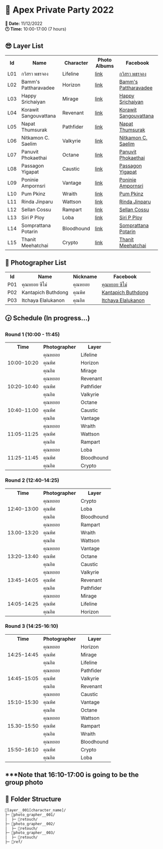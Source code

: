 <h1>🥂 Apex Private Party 2022</h1>

<p><strong>📆 Date:</strong> 11/12/2022<br>
<strong>🕛 Time:</strong> 10:00-17:00 (7 hours)<br>

<h2>😎 Layer List</h2>

<table>
  <tr>
    <th>Id</th>
    <th>Name</th>
    <th>Character</th>
    <th>Photo Albums</th>
    <th>Facebook</th>
  </tr>
  <tr>
    <td>L01</td>
    <td>กวิสรา พชรจอง</td>
    <td>Lifeline</td>
    <td><a href="https://drive.google.com/drive/u/1/folders/1szruC26HVJIxjeP6SX7BerPYzGh66o1M" target="_blank">link</a></td>
    <td><a href="https://www.facebook.com/profile.php?id=100022256958350" target="_blank">กวิสรา พชรจอง</a></td>
  </tr>
  <tr>
    <td>L02</td>
    <td>Bamm's Pattharavadee</td>
    <td>Horizon</td>
    <td><a href="https://drive.google.com/drive/u/1/folders/1SXM5yizoxzgG-WSqKXDCg-bZR7zVwT4o" target="_blank">link</a></td>
    <td><a href="https://www.facebook.com/LYNXil" target="_blank">Bamm's Pattharavadee</a></td>
  </tr>
  <tr>
    <td>L03</td>
    <td>Happy Srichaiyan</td>
    <td>Mirage</td>
    <td><a href="https://drive.google.com/drive/u/1/folders/1hCf_alyL2mWWYS7TKtP575W9f6QJsiB1" target="_blank">link</a></td>
    <td><a href="https://www.facebook.com/Hppysklly" target="_blank">Happy Srichaiyan</a></td>
  </tr>
  <tr>
    <td>L04</td>
    <td>Korawit Sangouvattana</td>
    <td>Revenant</td>
    <td><a href="https://drive.google.com/drive/u/1/folders/1yqkOvI5oMKT9kXe-ASeCM-xKHX81V1yy" target="_blank">link</a></td>
    <td><a href="https://www.facebook.com/kaori.shikigawa" target="_blank">Korawit Sangouvattana</a></td>
  </tr>
  <tr>
    <td>L05</td>
    <td>Napat Thumsurak</td>
    <td>Pathfider</td>
    <td><a href="https://drive.google.com/drive/u/1/folders/1vj8l9Es1l8TeIBbGyNSQustqah-BC8R5" target="_blank">link</a></td>
    <td><a href="https://www.facebook.com/SajiYami" target="_blank">Napat Thumsurak</a></td>
  </tr>
  <tr>
    <td>L06</td>
    <td>Nitkamon C. Saelim</td>
    <td>Valkyrie</td>
    <td><a href="https://drive.google.com/drive/u/1/folders/16LDBmOfTSoVk-xwTLn0Y0FLR4EqToOos" target="_blank">link</a></td>
    <td><a href="https://www.facebook.com/0860608072cin" target="_blank">Nitkamon C. Saelim</a></td>
  </tr>
  <tr>
    <td>L07</td>
    <td>Panuvit Phokaethai</td>
    <td>Octane</td>
    <td><a href="https://drive.google.com/drive/u/1/folders/15VXmZYY0CFFnT-J75mqMeI6zodGE7u8Q" target="_blank">link</a></td>
    <td><a href="https://www.facebook.com/nu.gogog" target="_blank">Panuvit Phokaethai</a></td>
  </tr>
  <tr>
    <td>L08</td>
    <td>Passagon Yigapat</td>
    <td>Caustic</td>
    <td><a href="https://drive.google.com/drive/u/1/folders/1rnMtJsEpdfpQ2VOIUiRYly8ltslxl3OY" target="_blank">link</a></td>
    <td><a href="https://www.facebook.com/loli.maso" target="_blank">Passagon Yigapat</a></td>
  </tr>
  <tr>
    <td>L09</td>
    <td>Poninie Ampornsri</td>
    <td>Vantage</td>
    <td><a href="https://drive.google.com/drive/u/1/folders/1lGsZxj5IeROaEyGYaI657QvDk3B5l-6C" target="_blank">link</a></td>
    <td><a href="https://www.facebook.com/TMPPY09" target="_blank">Poninie Ampornsri</a></td>
  </tr>
  <tr>
    <td>L10</td>
    <td>Pum Pkinz</td>
    <td>Wraith</td>
    <td><a href="https://drive.google.com/drive/u/1/folders/1cMtzLXgPCEuimbT8yWng_mU3drMJi88C" target="_blank">link</a></td>
    <td><a href="https://www.facebook.com/rikasama.ss" target="_blank">Pum Pkinz</a></td>
  </tr>
  <tr>
    <td>L11</td>
    <td>Rinda Jinparu</td>
    <td>Wattson</td>
    <td><a href="https://drive.google.com/drive/u/1/folders/14rtS380OMQNQRXwWHGbRbD7iTSdS2P5v" target="_blank">link</a></td>
    <td><a href="https://www.facebook.com/sirinda.davidson" target="_blank">Rinda Jinparu</a></td>
  </tr>
  <tr>
    <td>L12</td>
    <td>Sellan Cossu</td>
    <td>Rampart</td>
    <td><a href="https://drive.google.com/drive/u/1/folders/1aVaQ0KpVusWQ53Ke_cEnSaJ08YYT_olK" target="_blank">link</a></td>
    <td><a href="https://www.facebook.com/profile.php?id=100082395975236" target="_blank">Sellan Cossu</a></td>
  </tr>
  <tr>
    <td>L13</td>
    <td>Siri P Ploy</td>
    <td>Loba</td>
    <td><a href="https://drive.google.com/drive/u/1/folders/1msfcYK-7v-HdGVGmwEqfeFZrPsTbjhz3" target="_blank">link</a></td>
    <td><a href="https://www.facebook.com/profile.php?id=100059168916781" target="_blank">Siri P Ploy</a></td>
  </tr>
  <tr>
    <td>L14</td>
    <td>Somprattana Potarin</td>
    <td>Bloodhound</td>
    <td><a href="https://drive.google.com/drive/u/1/folders/1UoxIuZbcSr5XlhSsezKjf12JBOXyYhQv" target="_blank">link</a></td>
    <td><a href="https://www.facebook.com/ojiisan.sp" target="_blank">Somprattana Potarin</a></td>
  </tr>
  <tr>
    <td>L15</td>
    <td>Thanit Meehatchai</td>
    <td>Crypto</td>
    <td><a href="https://drive.google.com/drive/u/1/folders/1Ie-0rMHel3oCgvJyADqLQXK8m0wERk1p" target="_blank">link</a></td>
    <td><a href="https://www.facebook.com/bak.krasuang" target="_blank">Thanit Meehatchai</a></td>
  </tr>
</table>

<h2>📸 Photographer List</h2>

<table>
  <tr>
    <th>Id</th>
    <th>Name</th>
    <th>Nickname</th>
    <th>Facebook</th>
  </tr>
  <tr>
    <td>P01</td>
    <td>คุณหยอย ซีโม่</td>
    <td>คุณหยอย</td>
    <td><a href="https://www.facebook.com/WinterZemo" target="_blank">คุณหยอย ซีโม่</a></td>
  </tr>
  <tr>
    <td>P02</td>
    <td>Kantapich Buthdong</td>
    <td>คุณพิศ</td>
    <td><a href="https://www.facebook.com/Kantapich.buth" target="_blank">Kantapich Buthdong</a></td>
  </tr>
  <tr>
    <td>P03</td>
    <td>Itchaya Elalukanon</td>
    <td>คุณอิต</td>
    <td><a href="https://www.facebook.com/exus.synthesis.seven" target="_blank">Itchaya Elalukanon</a></td>
  </tr>
</table>

<h2>🕞 Schedule (In progress...)</h2>

<h3>Round 1 (10:00 - 11:45)</h3>
<table>
  <tr>
    <th>Time</th>
    <th>Photographer</th>
    <th>Layer</th>
  </tr>
  <tr>
    <td rowspan="4">10:00-10:20</td>
  </tr>
  <tr>
    <td>คุณหยอย</td>
    <td>Lifeline</td>
  </tr>
  <tr>
    <td>คุณพิศ</td>
    <td>Horizon</td>
  </tr>
  <tr>
    <td>คุณอิต</td>
    <td>Mirage</td>
  </tr>
  <tr>
    <td rowspan="4">10:20-10:40</td>
  </tr>
  <tr>
    <td>คุณหยอย</td>
    <td>Revenant</td>
  </tr>
  <tr>
    <td>คุณพิศ</td>
    <td>Pathfider</td>
  </tr>
  <tr>
    <td>คุณอิต</td>
    <td>Valkyrie</td>
  </tr>
  <tr>
    <td rowspan="4">10:40-11:00</td>
  </tr>
  <tr>
    <td>คุณหยอย</td>
    <td>Octane</td>
  </tr>
  <tr>
    <td>คุณพิศ</td>
    <td>Caustic</td>
  </tr>
  <tr>
    <td>คุณอิต</td>
    <td>Vantage</td>
  </tr>
  <tr>
    <td rowspan="4">11:05-11:25</td>
  </tr>
  <tr>
    <td>คุณหยอย</td>
    <td>Wraith</td>
  </tr>
  <tr>
    <td>คุณพิศ</td>
    <td>Wattson</td>
  </tr>
  <tr>
    <td>คุณอิต</td>
    <td>Rampart</td>
  </tr>
  <tr>
    <td rowspan="4">11:25-11:45</td>
  </tr>
  <tr>
    <td>คุณหยอย</td>
    <td>Loba</td>
  </tr>
  <tr>
    <td>คุณพิศ</td>
    <td>Bloodhound</td>
  </tr>
  <tr>
    <td>คุณอิต</td>
    <td>Crypto</td>
  </tr>
</table>

<h3>Round 2 (12:40-14:25)</h3>
<table>
  <tr>
    <th>Time</th>
    <th>Photographer</th>
    <th>Layer</th>
  </tr>
  <tr>
    <td rowspan="4">12:40-13:00</td>
  </tr>
  <tr>
    <td>คุณหยอย</td>
    <td>Crypto</td>
  </tr>
  <tr>
    <td>คุณพิศ</td>
    <td>Loba</td>
  </tr>
  <tr>
    <td>คุณอิต</td>
    <td>Bloodhound</td>
  </tr>
  <tr>
    <td rowspan="4">13.00-13:20</td>
  </tr>
  <tr>
    <td>คุณหยอย</td>
    <td>Rampart</td>
  </tr>
  <tr>
    <td>คุณพิศ</td>
    <td>Wraith</td>
  </tr>
  <tr>
    <td>คุณอิต</td>
    <td>Wattson</td>
  </tr>
  <tr>
    <td rowspan="4">13:20-13:40</td>
  </tr>
  <tr>
    <td>คุณหยอย</td>
    <td>Vantage</td>
  </tr>
  <tr>
    <td>คุณพิศ</td>
    <td>Octane</td>
  </tr>
  <tr>
    <td>คุณอิต</td>
    <td>Caustic</td>
  </tr>
  <tr>
    <td rowspan="4">13:45-14:05</td>
  </tr>
  <tr>
    <td>คุณหยอย</td>
    <td>Valkyrie</td>
  </tr>
  <tr>
    <td>คุณพิศ</td>
    <td>Revenant</td>
  </tr>
  <tr>
    <td>คุณอิต</td>
    <td>Pathfider</td>
  </tr>
  <tr>
    <td rowspan="4">14:05-14:25</td>
  </tr>
  <tr>
    <td>คุณหยอย</td>
    <td>Mirage</td>
  </tr>
  <tr>
    <td>คุณพิศ</td>
    <td>Lifeline</td>
  </tr>
  <tr>
    <td>คุณอิต</td>
    <td>Horizon</td>
  </tr>
</table>

<h3>Round 3 (14:25-16:10)</h3>

<table>
  <tr>
    <th>Time</th>
    <th>Photographer</th>
    <th>Layer</th>
  </tr>
  <tr>
    <td rowspan="4">14:25-14:45</td>
  </tr>
  <tr>
    <td>คุณหยอย</td>
    <td>Horizon</td>
  </tr>
  <tr>
    <td>คุณพิศ</td>
    <td>Mirage</td>
  </tr>
  <tr>
    <td>คุณอิต</td>
    <td>Lifeline</td>
  </tr>
   <tr>
    <td rowspan="4">14:45-15:05</td>
  </tr>
  <tr>
    <td>คุณหยอย</td>
    <td>Pathfider</td>
  </tr>
  <tr>
    <td>คุณพิศ</td>
    <td>Valkyrie</td>
  </tr>
  <tr>
    <td>คุณอิต</td>
    <td>Revenant</td>
  </tr>
  <tr>
    <td rowspan="4">15:10-15:30</td>
  </tr>
  <tr>
    <td>คุณหยอย</td>
    <td>Caustic</td>
  </tr>
  <tr>
    <td>คุณพิศ</td>
    <td>Vantage</td>
  </tr>
  <tr>
    <td>คุณอิต</td>
    <td>Octane</td>
  </tr>
  <tr>
    <td rowspan="4">15.30-15:50</td>
  </tr>
  <tr>
    <td>คุณหยอย</td>
    <td>Wattson</td>
  </tr>
  <tr>
    <td>คุณพิศ</td>
    <td>Rampart</td>
  </tr>
  <tr>
    <td>คุณอิต</td>
    <td>Wraith</td>
  </tr>
  <tr>
    <td rowspan="4">15:50-16:10</td>
  </tr>
  <tr>
    <td>คุณหยอย</td>
    <td>Bloodhound</td>
  </tr>
  <tr>
    <td>คุณพิศ</td>
    <td>Crypto</td>
  </tr>
  <tr>
    <td>คุณอิต</td>
    <td>Loba</td>
  </tr>
</table>

<h2>***Note that 16:10-17:00 is going to be the group photo</h2>

<h2>📁 Folder Structure</h2>

```bash
📂layer__001[character_name]/
├─ 📂photo_grapher__001/
│  ├─ 📂retouch/
├─ 📂photo_grapher__002/
│  ├─ 📂retouch/
├─ 📂photo_grapher__003/
│  ├─ 📂retouch/
├─ 📂ref/
```
